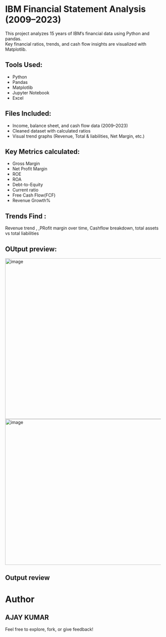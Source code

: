 
# IBM Financial Statement Analysis (2009–2023)

This project analyzes 15 years of IBM’s financial data using Python and pandas.  
Key financial ratios, trends, and cash flow insights are visualized with Matplotlib.

##  Tools Used:
- Python
- Pandas
- Matplotlib
- Jupyter Notebook
- Excel

##  Files Included:
- Income, balance sheet, and cash flow data (2009–2023)
- Cleaned dataset with calculated ratios
- Visual trend graphs (Revenue, Total & liabilities, Net Margin, etc.)

##  Key Metrics calculated:
-  Gross Margin
-  Net Profit Margin
-  ROE
-  ROA
-  Debt-to-Equity
-  Current ratio
-  Free Cash Flow(FCF)
-  Revenue Growth%

  ## Trends Find :
  Revenue trend ,
  ,PRofit margin over time,
  Cashflow breakdown,
  total assets vs total liabilities

  ## OUtput preview:

<img width="741" height="518" alt="image" src="https://github.com/user-attachments/assets/213d7103-0788-4e2a-94de-38c6458c2f70" />
<img width="630" height="470" alt="image" src="https://github.com/user-attachments/assets/c107d0e7-4d98-4d3a-a745-d475155468d1" />




  ## Output review

# Author
  AJAY KUMAR
---
 Feel free to explore, fork, or give feedback!
